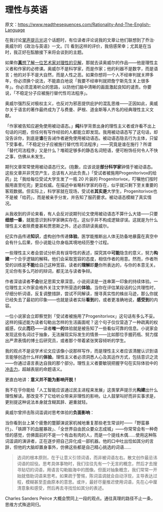 # 理性与英语

原文：https://www.readthesequences.com/Rationality-And-The-English-Language

在我讨论[掌声提示光](https://www.readthesequences.com/Applause-Lights)这个话题时，有位读者评论说我的文章让他们联想到了乔治·奥威尔的《政治与英语》一文。[1] 看到这样的评价，我倍感荣幸；尤其是在当时，我正好在酝酿接下来将会谈到的主题。

如果你[**真**想了解一位艺术家对理性的见解](https://www.greaterwrong.com/lw/ja/we_dont_really_want_your_participation/)，那就去读奥威尔的作品——他是理性主义者和作家的必修课。奥威尔不是科学家，而是作家；他的利器不是数字，而是语言；他的对手不是大自然，而是人性之恶。如果你想将一个人不经审判就关押多年，你必须换个说法，不能直白地说「我要不经审判就把詹宁斯先生关上很多年」。你必须混淆听众的思路，以防他们脑中清晰的画面激起良知的谴责。你要说，「不稳定分子应被施行替代性司法程序」。

奥威尔强烈反对极权主义，也反对为邪恶提供庇护的混乱思维——正因如此，奥威尔关于语言的著作最终成为了与费曼、萨根、道金斯等人齐名的经典理性主义文献。

「作家被告知应避免使用被动语态。」**纯**科学背景出身的理性主义者或许看不出上句话的问题，但任何有写作经验的人都能立即发现。我用被动语态写了这句话，却没告诉你，到底是**谁**在告诫作者避免使用被动语态。被动语态隐去行为主体，只留下受事者。「不稳定分子应被施行替代性司法程序」——究竟是谁在施行？所谓「替代司法程序」又是什么？堆砌足够多的静态名词短语，便可粉饰任何令人不快之事，仿佛从未发生。

期刊文章常常使用被动语态行文。(抱歉，应该说是**部分科学家**钟情于被动语态。这些文章并非凭空产生，总该有人对此负责。)「受试者被施用Progenitorivox的给药」比「我给每位受试大学生发了一瓶 20 片装的 Progenitorivox，叮嘱他们按时服用直至吃完」更显权威。在描述中省略科学家的存在，似乎就只剩下至关重要的客观数据。但实际上，科学家就在现场，受试者**其实是**大学生，Progenitorivox也不是被「给药」，而是被亲手分发，并告知了服药要求。被动语态模糊了真实情况。

从我收到的评论来看，有人会反对说期刊论文使用被动语态不算什么大错——只要**细想一番**，就能意识到科学家确实存在。这似乎并不构成逻辑谬误。这就是为什么理性主义者除费曼甚和贾恩斯之外，还必须研读奥威尔。

纪实作品传递**知识**，虚构创作传递**体验**。医学能推断出人体无防备地暴露在真空中会有什么后果，但小说能让你身临其境地经历整个过程。 

一些理性主义者会尝试分析具有误导性的表述，探究其中**可能**隐含的意义，努力**构建**一个合乎逻辑的解释。他们会采取宽容的态度，相信作者的用意。然而，作者所受的训练是**不能**给自己这种宽容。读者的**理解**即**是**你所表达的，与你的本意无关。无论你有多么巧妙的辩词，都无法与读者争辩。

作者深谙读者**不会**驻足思索文章深意。小说阅读是一连串第一印象的持续体验。一位理性主义作家会格外关注文字所营造的**体验**。当你在评估某段话的公共理性时，仔细分析词语，反复调整措辞，尝试不同解读，搜寻真实性的蛛丝马迹，那么你就已经失去了最初的印象——也就是读者实际**看到**的，或者更准确地说，**感受到**的内容。

一位小说家会立即察觉到「受试者被施用了Progenitorivox」这句话有多么不妥。这样的描述能为读者勾勒出怎样的生活画面呢？这个句子仅仅营造了一种疏离的权威感，仅此**而已**——读者**唯一的**体验就是被告知了一些看似可靠的信息。小说家会发现这些名词过于抽象，无法展现实际发生的情景——比如那位手握药瓶、努力摆出严肃表情的博士后研究员，或者那个带着紧张笑容倾听的学生。

我的观点不是说学术论文应该像小说那样写作，而是理性主义者应该清醒认识到语言能够创造什么样的**体验**。理性主义者必须洞悉人心及其运作方式，包括意识之流——你通过语言表达自我的那个部分。理性主义者要敏锐把握字句在实际体验中的[冲击力](https://www.readthesequences.com/Semantic-Stopsigns)，超越表层的命题语义。

更直白地讲：**意义并不能为影响开脱！**

我不在乎你能给「人工智能应该通过民主进程来发展」这类掌声提示光**构建**出什么理性解读。那改变不了它给听众带来非理性的影响，让人鼓掌叫好而非实事求是，更别提这种说法本身就含糊其辞、避重就轻。

奥威尔曾抨击陈词滥调对思考体验的**负面影响**：

当你看到台上某个疲惫的蹩脚演说家机械地重复那些老生常谈时——「野蛮暴行」、「铁蹄下的血腥暴政」、「全世界自由民众要众志成城」——你常常会有一种奇怪的感觉，仿佛面前的不是一个有血有肉的人，而是一个提线木偶……使用这种陈词滥调的演讲者，正在逐步把自己异化成一部机器。他的口中吐出恰如其分的言辞，但他的大脑却置身事外，仿佛这些都是自己精心挑选的词语……

>

> 选词的根本原则，在于让意义引领词语，而非被词语左右。散文创作最忌讳词语的奴役。思考具体事物时，我们往往先有一个无言的概念，然后才去搜寻贴切的词语，用语言勾勒脑海中的图像。但面对抽象概念，我们常常一开始就借助词语来思考。如果疏于警惕，陈词滥调就会自动浮现，主导表达过程，模糊甚至歪曲原本的意思。或许，最好尽量推迟使用词语，先在心中厘清意象和感受，然后再去寻找恰如其分的表述。

Charles Sanders Peirce 大概会赞同上一段的观点。通往真理的路径不止一条，思维方式殊途同归。
